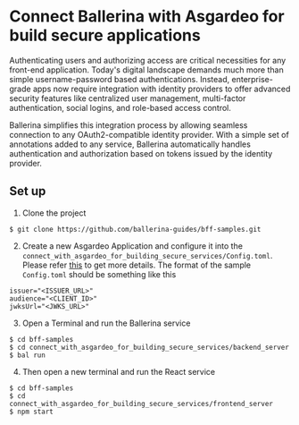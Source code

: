 # Connect Ballerina with Asgardeo for build secure applications

Authenticating users and authorizing access are critical necessities for any front-end application. Today's digital landscape demands much more than simple username-password based authentications. Instead, enterprise-grade apps now require integration with identity providers to offer advanced security features like centralized user management, multi-factor authentication, social logins, and role-based access control. 

Ballerina simplifies this integration process by allowing seamless connection to any OAuth2-compatible identity provider. With a simple set of annotations added to any service, Ballerina automatically handles authentication and authorization based on tokens issued by the identity provider.

## Set up

1. Clone the project 

```
$ git clone https://github.com/ballerina-guides/bff-samples.git
```

2. Create a new Asgardeo Application and configure it into the `connect_with_asgardeo_for_building_secure_services/Config.toml`. Please refer [this](https://wso2.com/asgardeo/docs/guides/applications/register-single-page-app/) to get more details.
The format of the sample `Config.toml` should be something like this
```
issuer="<ISSUER_URL>"
audience="<CLIENT_ID>"
jwksUrl="<JWKS_URL>"
```

3. Open a Terminal and run the Ballerina service

```
$ cd bff-samples
$ cd connect_with_asgardeo_for_building_secure_services/backend_server
$ bal run
```

4. Then open a new terminal and run the React service

```
$ cd bff-samples
$ cd connect_with_asgardeo_for_building_secure_services/frontend_server
$ npm start
```

